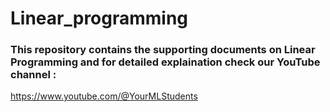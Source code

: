 # Linear_programming
### This repository contains the supporting documents on Linear Programming and for detailed explaination check our YouTube channel :
https://www.youtube.com/@YourMLStudents
